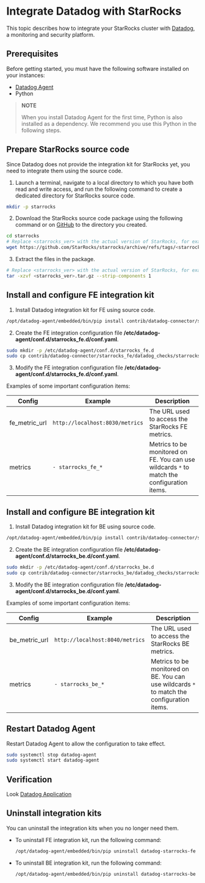 # Integrate Datadog with StarRocks

This topic describes how to integrate your StarRocks cluster with [Datadog](https://www.datadoghq.com/), a monitoring and security platform.

## Prerequisites

Before getting started, you must have the following software installed on your instances:

- [Datadog Agent](https://docs.datadoghq.com/getting_started/agent/)
- Python

> **NOTE**
>
> When you install Datadog Agent for the first time, Python is also installed as a dependency. We recommend you use this Python in the following steps.

## Prepare StarRocks source code

Since Datadog does not provide the integration kit for StarRocks yet, you need to integrate them using the source code.

1. Launch a terminal, navigate to a local directory to which you have both read and write access, and run the following command to create a dedicated directory for StarRocks source code.

  ```sh
  mkdir -p starrocks
  ```

2. Download the StarRocks source code package using the following command or on [GitHub](https://github.com/StarRocks/starrocks/tags) to the directory you created.

  ```sh
  cd starrocks
  # Replace <starrocks_ver> with the actual version of StarRocks, for example, "2.5.2".
  wget https://github.com/StarRocks/starrocks/archive/refs/tags/<starrocks_ver>.tar.gz
  ```

3. Extract the files in the package.

  ```sh
  # Replace <starrocks_ver> with the actual version of StarRocks, for example, "2.5.2".
  tar -xzvf <starrocks_ver>.tar.gz --strip-components 1
  ```

## Install and configure FE integration kit

1. Install Datadog integration kit for FE using source code.

  ```sh
  /opt/datadog-agent/embedded/bin/pip install contrib/datadog-connector/starrocks_fe
  ```

2. Create the FE integration configuration file **/etc/datadog-agent/conf.d/starrocks_fe.d/conf.yaml**.

  ```sh
  sudo mkdir -p /etc/datadog-agent/conf.d/starrocks_fe.d
  sudo cp contrib/datadog-connector/starrocks_fe/datadog_checks/starrocks_fe/data/conf.yaml.example /etc/datadog-agent/conf.d/starrocks_fe.d/conf.yaml
  ```

3. Modify the FE integration configuration file **/etc/datadog-agent/conf.d/starrocks_fe.d/conf.yaml**.

  Examples of some important configuration items:

  | **Config** | **Example** | **Description** |
  | -------------------------------------- | ------------ | ------------------------------------------------------------ |
  | fe_metric_url | `http://localhost:8030/metrics` | The URL used to access the StarRocks FE metrics. |
  | metrics | `- starrocks_fe_*` | Metrics to be monitored on FE. You can use wildcards `*` to match the configuration items. |

## Install and configure BE integration kit

1. Install Datadog integration kit for BE using source code.

  ```sh
  /opt/datadog-agent/embedded/bin/pip install contrib/datadog-connector/starrocks_be
  ```

2. Create the BE integration configuration file **/etc/datadog-agent/conf.d/starrocks_be.d/conf.yaml**.

  ```sh
  sudo mkdir -p /etc/datadog-agent/conf.d/starrocks_be.d
  sudo cp contrib/datadog-connector/starrocks_be/datadog_checks/starrocks_be/data/conf.yaml.example /etc/datadog-agent/conf.d/starrocks_be.d/conf.yaml
  ```

3. Modify the BE integration configuration file **/etc/datadog-agent/conf.d/starrocks_be.d/conf.yaml**.

  Examples of some important configuration items:

  | **Config** | **Example** | **Description** |
  | -------------------------------------- | ------------ | ------------------------------------------------------------ |
  | be_metric_url | `http://localhost:8040/metrics` | The URL used to access the StarRocks BE metrics. |
  | metrics | `- starrocks_be_*` | Metrics to be monitored on BE. You can use wildcards `*` to match the configuration items. |

## Restart Datadog Agent

Restart Datadog Agent to allow the configuration to take effect.

```sh
sudo systemctl stop datadog-agent
sudo systemctl start datadog-agent
```

## Verification

Look [Datadog Application](https://docs.datadoghq.com/getting_started/application/)

## Uninstall integration kits

You can uninstall the integration kits when you no longer need them.

- To uninstall FE integration kit, run the following command:

  ```sh
  /opt/datadog-agent/embedded/bin/pip uninstall datadog-starrocks-fe
  ```

- To uninstall BE integration kit, run the following command:

  ```sh
  /opt/datadog-agent/embedded/bin/pip uninstall datadog-starrocks-be
  ```